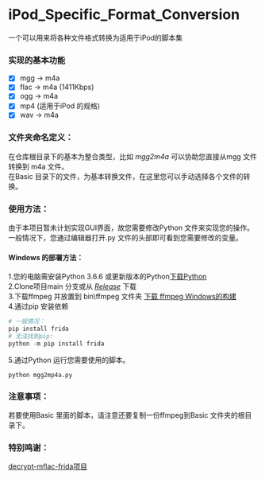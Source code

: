 # iPod_Specific_Format_Conversion
一个可以用来将各种文件格式转换为适用于iPod的脚本集    

### 实现的基本功能   
- [x] mgg -> m4a
- [x] flac -> m4a (1411Kbps)
- [x] ogg -> m4a
- [x] mp4 (适用于iPod 的规格)
- [x] wav -> m4a

### 文件夹命名定义：  
在仓库根目录下的基本为整合类型，比如 _mgg2m4a_  可以协助您直接从mgg 文件转换到 m4a 文件。   
在Basic 目录下的文件，为基本转换文件，在这里您可以手动选择各个文件的转换。




### 使用方法：  
由于本项目暂未计划实现GUI界面，故您需要修改Python 文件来实现您的操作。   
一般情况下，您通过编辑器打开.py 文件的头部即可看到您需要修改的变量。    

#### Windows 的部署方法：
1.您的电脑需安装Python 3.6.6 或更新版本的Python[下载Python](https://python.org)   
2.Clone项目main 分支或从 [*Release*](https://github.com/Xiaoxiaoyu1321/IPod_specific_format_conversion/releases) 下载  
3.下载ffmpeg 并放置到 bin\\ffmpeg 文件夹 [下载 ffmpeg Windows的构建](https://www.gyan.dev/ffmpeg/builds/)     
4.通过pip 安装依赖    
```Python
# 一般情况：
pip install frida
# 无法找到pip:
python -m pip install frida
```
5.通过Python 运行您需要使用的脚本。
```
python mgg2mp4a.py
```

### 注意事项：
若要使用Basic 里面的脚本，请注意还要复制一份ffmpeg到Basic 文件夹的根目录下。  
### 特别鸣谢：
[decrypt-mflac-frida项目](https://github.com/yllhwa/decrypt-mflac-frida)  

